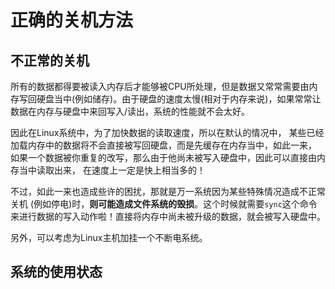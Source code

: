 # 正确的关机方法
## 不正常的关机
所有的数据都得要被读入内存后才能够被CPU所处理，但是数据又常常需要由内存写回硬盘当中(例如储存)。由于硬盘的速度太慢(相对于内存来说)，如果常常让数据在内存与硬盘中来回写入/读出，系统的性能就不会太好。

因此在Linux系统中，为了加快数据的读取速度，所以在默认的情况中， 某些已经加载内存中的数据将不会直接被写回硬盘，而是先缓存在内存当中，如此一来， 如果一个数据被你重复的改写，那么由于他尚未被写入硬盘中，因此可以直接由内存当中读取出来， 在速度上一定是快上相当多的！

不过，如此一来也造成些许的困扰，那就是万一系统因为某些特殊情况造成不正常关机 (例如停电)时，**则可能造成文件系统的毁损**。这个时候就需要```sync```这个命令来进行数据的写入动作啦！直接将内存中尚未被升级的数据，就会被写入硬盘中。

另外，可以考虑为Linux主机加挂一个不断电系统。

## 系统的使用状态

